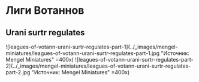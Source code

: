 # Лиги Вотаннов

## Urani surtr regulates

![leagues-of-votann-urani-surtr-regulates-part-1](../_images/mengel-miniatures/leagues-of-votann-urani-surtr-regulates-part-1.jpg "Источник: Mengel Miniatures" =400x)
![leagues-of-votann-urani-surtr-regulates-part-2](../_images/mengel-miniatures/leagues-of-votann-urani-surtr-regulates-part-2.jpg "Источник: Mengel Miniatures" =400x)
